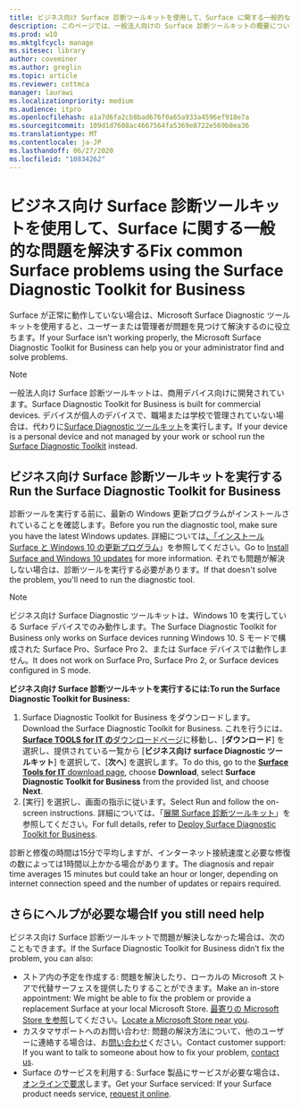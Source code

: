 ```yaml
---
title: ビジネス向け Surface 診断ツールキットを使用して、Surface に関する一般的な問題を解決する
description: このページでは、一般法人向けの Surface 診断ツールキットの概要について説明します。
ms.prod: w10
ms.mktglfcycl: manage
ms.sitesec: library
author: coveminer
ms.author: greglin
ms.topic: article
ms.reviewer: cottmca
manager: laurawi
ms.localizationpriority: medium
ms.audience: itpro
ms.openlocfilehash: a1a7d6fa2cb8bad676f0a65a933a4596ef918e7a
ms.sourcegitcommit: 109d1d7608ac4667564fa5369e8722e569b8ea36
ms.translationtype: MT
ms.contentlocale: ja-JP
ms.lasthandoff: 06/27/2020
ms.locfileid: "10834262"
---
```

# <span data-ttu-id="625cf-103">ビジネス向け Surface 診断ツールキットを使用して、Surface に関する一般的な問題を解決する</span><span class="sxs-lookup"><span data-stu-id="625cf-103">Fix common Surface problems using the Surface Diagnostic Toolkit for Business</span></span>

<span data-ttu-id="625cf-104">Surface が正常に動作していない場合は、Microsoft Surface Diagnostic ツールキットを使用すると、ユーザーまたは管理者が問題を見つけて解決するのに役立ちます。</span><span class="sxs-lookup"><span data-stu-id="625cf-104">If your Surface isn’t working properly, the Microsoft Surface Diagnostic Toolkit for Business can help you or your administrator find and solve problems.</span></span>

> [!NOTE]
> <span data-ttu-id="625cf-105">一般法人向け Surface 診断ツールキットは、商用デバイス向けに開発されています。</span><span class="sxs-lookup"><span data-stu-id="625cf-105">Surface Diagnostic Toolkit for Business is built for commercial devices.</span></span> <span data-ttu-id="625cf-106">デバイスが個人のデバイスで、職場または学校で管理されていない場合は、代わりに[Surface Diagnostic ツールキット](https://support.microsoft.com/en-us/help/4037239/surface-fix-common-surface-problems-using-surface-diagnostic-toolkit)を実行します。</span><span class="sxs-lookup"><span data-stu-id="625cf-106">If your device is a personal device and not managed by your work or school run the [Surface Diagnostic Toolkit](https://support.microsoft.com/en-us/help/4037239/surface-fix-common-surface-problems-using-surface-diagnostic-toolkit) instead.</span></span>

## <span data-ttu-id="625cf-107">ビジネス向け Surface 診断ツールキットを実行する</span><span class="sxs-lookup"><span data-stu-id="625cf-107">Run the Surface Diagnostic Toolkit for Business</span></span>

<span data-ttu-id="625cf-108">診断ツールを実行する前に、最新の Windows 更新プログラムがインストールされていることを確認します。</span><span class="sxs-lookup"><span data-stu-id="625cf-108">Before you run the diagnostic tool, make sure you have the latest Windows updates.</span></span> <span data-ttu-id="625cf-109">詳細については[、「インストール Surface と Windows 10 の更新プログラム](https://support.microsoft.com/en-us/help/4023505/surface-install-surface-and-windows-updates)」を参照してください。</span><span class="sxs-lookup"><span data-stu-id="625cf-109">Go to [Install Surface and Windows 10 updates](https://support.microsoft.com/en-us/help/4023505/surface-install-surface-and-windows-updates) for more information.</span></span> <span data-ttu-id="625cf-110">それでも問題が解決しない場合は、診断ツールを実行する必要があります。</span><span class="sxs-lookup"><span data-stu-id="625cf-110">If that doesn't solve the problem, you'll need to run the diagnostic tool.</span></span>

> [!NOTE]
> <span data-ttu-id="625cf-111">ビジネス向け Surface Diagnostic ツールキットは、Windows 10 を実行している Surface デバイスでのみ動作します。</span><span class="sxs-lookup"><span data-stu-id="625cf-111">The Surface Diagnostic Toolkit for Business only works on Surface devices running Windows 10.</span></span> <span data-ttu-id="625cf-112">S モードで構成された Surface Pro、Surface Pro 2、または Surface デバイスでは動作しません。</span><span class="sxs-lookup"><span data-stu-id="625cf-112">It does  not work on Surface Pro, Surface Pro 2, or Surface devices configured in S mode.</span></span>

**<span data-ttu-id="625cf-113">ビジネス向け Surface 診断ツールキットを実行するには:</span><span class="sxs-lookup"><span data-stu-id="625cf-113">To run the Surface Diagnostic Toolkit for Business:</span></span>**

1. <span data-ttu-id="625cf-114">Surface Diagnostic Toolkit for Business をダウンロードします。</span><span class="sxs-lookup"><span data-stu-id="625cf-114">Download the Surface Diagnostic Toolkit for Business.</span></span> <span data-ttu-id="625cf-115">これを行うには、 [ **Surface TOOLS for IT の**ダウンロードページ](https://www.microsoft.com/download/details.aspx?id=46703)に移動し、[**ダウンロード**] を選択し、提供されている一覧から [**ビジネス向け surface Diagnostic ツールキット**] を選択して、[**次へ**] を選択します。</span><span class="sxs-lookup"><span data-stu-id="625cf-115">To do this, go to the [**Surface Tools for IT** download page](https://www.microsoft.com/download/details.aspx?id=46703), choose **Download**, select **Surface Diagnostic Toolkit for Business** from the provided list, and choose **Next**.</span></span>
2. <span data-ttu-id="625cf-116">[実行] を選択し、画面の指示に従います。</span><span class="sxs-lookup"><span data-stu-id="625cf-116">Select Run and follow the on-screen instructions.</span></span> <span data-ttu-id="625cf-117">詳細については、「[展開 Surface 診断ツールキット](https://docs.microsoft.com/surface/surface-diagnostic-toolkit-business)」を参照してください。</span><span class="sxs-lookup"><span data-stu-id="625cf-117">For full details, refer to [Deploy Surface Diagnostic Toolkit for Business](https://docs.microsoft.com/surface/surface-diagnostic-toolkit-business).</span></span>

<span data-ttu-id="625cf-118">診断と修復の時間は15分で平均しますが、インターネット接続速度と必要な修復の数によっては1時間以上かかる場合があります。</span><span class="sxs-lookup"><span data-stu-id="625cf-118">The diagnosis and repair time averages 15 minutes but could take an hour or longer, depending on internet connection speed and the number of updates or repairs required.</span></span> 

## <span data-ttu-id="625cf-119">さらにヘルプが必要な場合</span><span class="sxs-lookup"><span data-stu-id="625cf-119">If you still need help</span></span>

<span data-ttu-id="625cf-120">ビジネス向け Surface 診断ツールキットで問題が解決しなかった場合は、次のこともできます。</span><span class="sxs-lookup"><span data-stu-id="625cf-120">If the Surface Diagnostic Toolkit for Business didn’t fix the problem, you can also:</span></span>

- <span data-ttu-id="625cf-121">ストア内の予定を作成する: 問題を解決したり、ローカルの Microsoft ストアで代替サーフェスを提供したりすることができます。</span><span class="sxs-lookup"><span data-stu-id="625cf-121">Make an in-store appointment: We might be able to fix the problem or provide a replacement Surface at your local Microsoft Store.</span></span> <span data-ttu-id="625cf-122">[最寄りの Microsoft Store を参照](https://www.microsoft.com/store/locations/find-a-store?WT.mc_id=MSC_Solutions_en_us_scheduleappt)してください。</span><span class="sxs-lookup"><span data-stu-id="625cf-122">[Locate a Microsoft Store near you](https://www.microsoft.com/store/locations/find-a-store?WT.mc_id=MSC_Solutions_en_us_scheduleappt).</span></span>
- <span data-ttu-id="625cf-123">カスタマサポートへのお問い合わせ: 問題の解決方法について、他のユーザーに連絡する場合は、お[問い合わせ](https://support.microsoft.com/en-us/help/4037645/contact-surface-warranty-and-software-support-for-business)ください。</span><span class="sxs-lookup"><span data-stu-id="625cf-123">Contact customer support: If you want to talk to someone about how to fix your problem, [contact us](https://support.microsoft.com/en-us/help/4037645/contact-surface-warranty-and-software-support-for-business).</span></span>
- <span data-ttu-id="625cf-124">Surface のサービスを利用する: Surface 製品にサービスが必要な場合は、[オンラインで要求](https://mybusinessservice.surface.com/)します。</span><span class="sxs-lookup"><span data-stu-id="625cf-124">Get your Surface serviced: If your Surface product needs service, [request it online](https://mybusinessservice.surface.com/).</span></span> 
